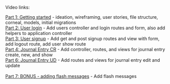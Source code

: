 Video links:

[Part 1: Getting started] - ideation, wireframing, user stories, file structure, corneal, models, initial migrations <br>
[Part 2: User login] - Add users controller and login routes and form, also add helpers to application controller
<br>
[Part 3: User signup] - Add get and post signup routes and view with form, add logout route, add user show route <br>
[Part 4: Journal Entry CR] - Add controller, routes, and views for journal entry create, new, and show <br>
[Part 6: Journal Entry UD] - Add routes and views for journal entry edit and update <br><br>
[Part 7: BONUS - adding flash messages] - Add flash messages <br><br>

[Part 1: Getting Started]:https://youtu.be/y5XHoP5qwfY
[Part 2: User login]:https://youtu.be/U5glnUNaJPs
[Part 3: User signup]:https://youtu.be/Xc02QEeYrcs
[Part 4: Journal Entry CR]:https://youtu.be/PXmnoCIcH7w
[Part 5: Journal Entry U]:https://youtu.be/3-LyguyWNDQ
[Part 6: Journal Entry UD]:https://youtu.be/uW0LVCvkIYM
[Part 7: BONUS - adding flash messages]:https://youtu.be/H2V22MYhPGw
